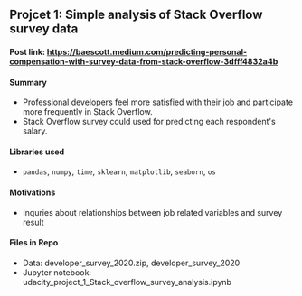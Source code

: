 ## Projcet 1: Simple analysis of Stack Overflow survey data
#### Post link: https://baescott.medium.com/predicting-personal-compensation-with-survey-data-from-stack-overflow-3dfff4832a4b
#### Summary
  - Professional developers feel more satisfied with their job and participate more frequently in Stack Overflow.
  - Stack Overflow survey could used for predicting each respondent's salary.
#### Libraries used
  - `pandas`, `numpy`, `time`, `sklearn`, `matplotlib`, `seaborn`, `os`
#### Motivations
  - Inquries about relationships between job related variables and survey result
#### Files in Repo
  - Data: developer_survey_2020.zip, developer_survey_2020
  - Jupyter notebook: udacity_project_1_Stack_overflow_survey_analysis.ipynb
